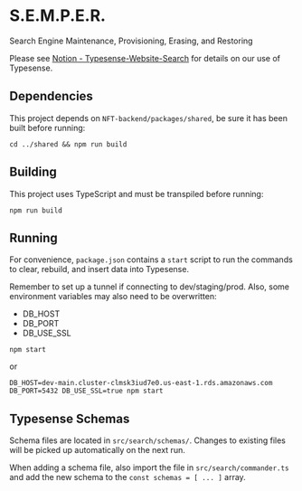 # S.E.M.P.E.R.

Search Engine Maintenance, Provisioning, Erasing, and Restoring

Please see [Notion - Typesense-Website-Search](https://www.notion.so/immutableholdings/Typesense-Website-Search-f8d2656e67d242659f423882042228e0) for details on our use of Typesense.

## Dependencies

This project depends on `NFT-backend/packages/shared`, be sure it has been built before running:

`cd ../shared && npm run build`

## Building

This project uses TypeScript and must be transpiled before running:

`npm run build`

## Running

For convenience, `package.json` contains a `start` script to run the commands to clear, rebuild, and insert data into Typesense.

Remember to set up a tunnel if connecting to dev/staging/prod. Also, some environment variables may also need to be overwritten:
- DB_HOST
- DB_PORT
- DB_USE_SSL

`npm start`

or

`DB_HOST=dev-main.cluster-clmsk3iud7e0.us-east-1.rds.amazonaws.com DB_PORT=5432 DB_USE_SSL=true npm start`

## Typesense Schemas

Schema files are located in `src/search/schemas/`. Changes to existing files will be picked up automatically on the next run.

When adding a schema file, also import the file in `src/search/commander.ts` and add the new schema to the `const schemas = [ ... ]` array.

